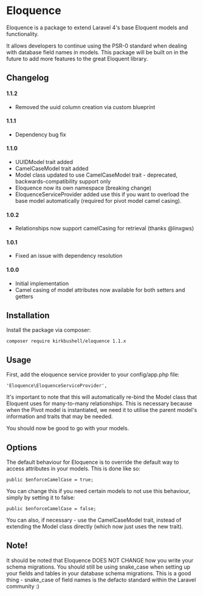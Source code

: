 # Eloquence

Eloquence is a package to extend Laravel 4's base Eloquent models and functionality.

It allows developers to continue using the PSR-0 standard when dealing with database field names in models. This package will be built on in the future to add more features to the great Eloquent library.

## Changelog

#### 1.1.2

* Removed the uuid column creation via custom blueprint

#### 1.1.1

* Dependency bug fix

#### 1.1.0

* UUIDModel trait added
* CamelCaseModel trait added
* Model class updated to use CamelCaseModel trait - deprecated, backwards-compatibility support only
* Eloquence now its own namespace (breaking change)
* EloquenceServiceProvider added use this if you want to overload the base model automatically (required for pivot model camel casing).

#### 1.0.2

* Relationships now support camelCasing for retrieval (thanks @linxgws)

#### 1.0.1

* Fixed an issue with dependency resolution

#### 1.0.0

* Initial implementation
* Camel casing of model attributes now available for both setters and getters

## Installation

Install the package via composer:

    composer require kirkbushell/eloquence 1.1.x

## Usage

First, add the eloquence service provider to your config/app.php file:

    'Eloquence\EloquenceServiceProvider',

It's important to note that this will automatically re-bind the Model class
that Eloquent uses for many-to-many relationships. This is necessary because
when the Pivot model is instantiated, we need it to utilise the parent model's
information and traits that may be needed.

You should now be good to go with your models.

## Options

The default behaviour for Eloquence is to override the default way to access attributes in your models. This is done like so:

    public $enforceCamelCase = true;

You can change this if you need certain models to not use this behaviour, simply by setting it to false:

    public $enforceCamelCase = false;

You can also, if necessary - use the CamelCaseModel trait, instead of extending the Model class directly (which now just uses the new trait).

## Note!

It should be noted that Eloquence DOES NOT CHANGE how you write your schema migrations. You should still be using snake_case when setting up your fields and tables in your database schema migrations. This is a good thing - snake_case of field names is the defacto standard within the Laravel community :)

